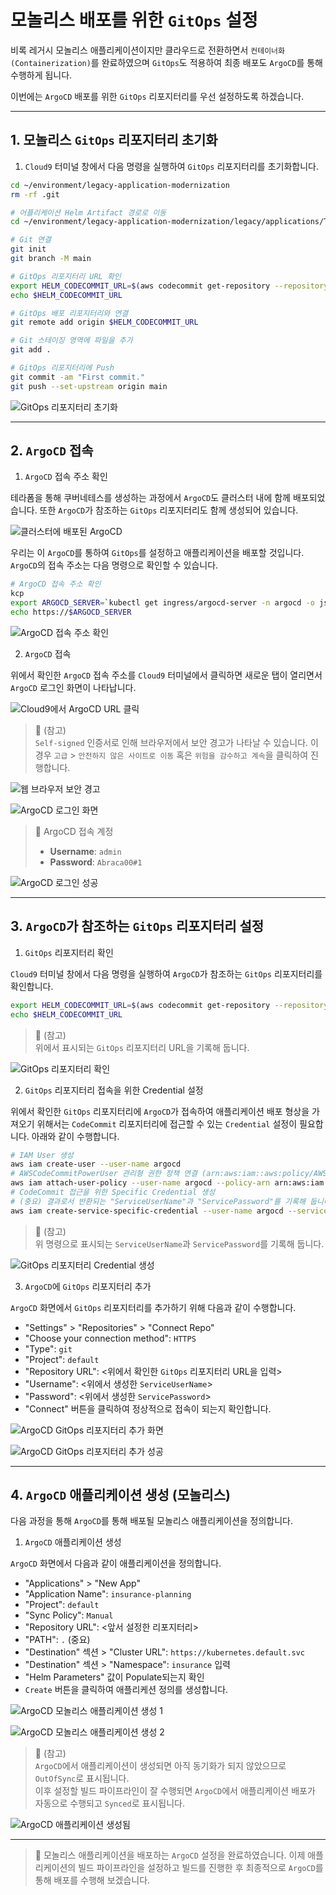 # 모놀리스 배포를 위한 `GitOps` 설정

비록 레거시 모놀리스 애플리케이션이지만 클라우드로 전환하면서 `컨테이너화 (Containerization)`를 완료하였으며 `GitOps`도 적용하여 최종 배포도 `ArgoCD`를 통해 수행하게 됩니다.

이번에는 `ArgoCD` 배포를 위한 `GitOps` 리포지터리를 우선 설정하도록 하겠습니다.

---

## 1. 모놀리스 `GitOps` 리포지터리 초기화

1. `Cloud9` 터미널 창에서 다음 명령을 실행하여 `GitOps` 리포지터리를 초기화합니다.

```bash
cd ~/environment/legacy-application-modernization
rm -rf .git

# 어플리케이션 Helm Artifact 경로로 이동
cd ~/environment/legacy-application-modernization/legacy/applications/TravelBuddy/helm

# Git 연결
git init
git branch -M main

# GitOps 리포지터리 URL 확인
export HELM_CODECOMMIT_URL=$(aws codecommit get-repository --repository-name hotelspecials-configuration --region ap-northeast-2 | grep -o '"cloneUrlHttp": "[^"]*' | grep -o '[^"]*$')
echo $HELM_CODECOMMIT_URL

# GitOps 배포 리포지터리와 연결
git remote add origin $HELM_CODECOMMIT_URL

# Git 스테이징 영역에 파일을 추가
git add .

# GitOps 리포지터리에 Push
git commit -am "First commit."
git push --set-upstream origin main
```

![GitOps 리포지터리 초기화](../../images/Monolith/GitOps-Repo-Init.png)

---

## 2. `ArgoCD` 접속

1. `ArgoCD` 접속 주소 확인

테라폼을 통해 쿠버네테스를 생성하는 과정에서 `ArgoCD`도 클러스터 내에 함께 배포되었습니다. 또한 `ArgoCD`가 참조하는 `GitOps` 리포지터리도 함께 생성되어 있습니다.

![클러스터에 배포된 ArgoCD](../../images/Monolith/ArgoCD-Deployed.png)

우리는 이 `ArgoCD`를 통하여 `GitOps`를 설정하고 애플리케이션을 배포할 것입니다. `ArgoCD`의 접속 주소는 다음 명령으로 확인할 수 있습니다.

```bash
# ArgoCD 접속 주소 확인
kcp
export ARGOCD_SERVER=`kubectl get ingress/argocd-server -n argocd -o json | jq --raw-output '.status.loadBalancer.ingress[0].hostname'`
echo https://$ARGOCD_SERVER
```

![ArgoCD 접속 주소 확인](../../images/Monolith/ArgoCD-URL.png)

2. `ArgoCD` 접속

위에서 확인한 `ArgoCD` 접속 주소를 `Cloud9` 터미널에서 클릭하면 새로운 탭이 열리면서 `ArgoCD` 로그인 화면이 나타납니다.

![`Cloud9`에서 `ArgoCD` URL 클릭](../../images/Monolith/ArgoCD-URL-Click.png)

> 📒 (참고)<br>
> `Self-signed` 인증서로 인해 브라우저에서 보안 경고가 나타날 수 있습니다. 이 경우 `고급` > `안전하지 않은 사이트로 이동` 혹은 `위험을 감수하고 계속`을 클릭하여 진행합니다.

![웹 브라우저 보안 경고](../../images/Monolith/ArgoCD-URL-Warning.png)

![ArgoCD 로그인 화면](../../images/Monolith/ArgoCD-Login-Screen.png)

> 📌️ ArgoCD 접속 계정<br>
> * **Username**: `admin`
> * **Password**: `Abraca00#1`

![ArgoCD 로그인 성공](../../images/Monolith/ArgoCD-Login-Success.png)

---

## 3. `ArgoCD`가 참조하는 `GitOps` 리포지터리 설정

1. `GitOps` 리포지터리 확인

`Cloud9` 터미널 창에서 다음 명령을 실행하여 `ArgoCD`가 참조하는 `GitOps` 리포지터리를 확인합니다.

```bash
export HELM_CODECOMMIT_URL=$(aws codecommit get-repository --repository-name hotelspecials-configuration --region ap-northeast-2 | grep -o '"cloneUrlHttp": "[^"]*'|grep -o '[^"]*$')
echo $HELM_CODECOMMIT_URL
```

> 📒 (참고)<br>
> 위에서 표시되는 `GitOps` 리포지터리 URL을 기록해 둡니다.

![GitOps 리포지터리 확인](../../images/Monolith/GitOps-Repo-URL.png)

2. `GitOps` 리포지터리 접속을 위한 Credential 설정

위에서 확인한 `GitOps` 리포지터리에 `ArgoCD`가 접속하여 애플리케이션 배포 형상을 가져오기 위해서는 `CodeCommit` 리포지터리에 접근할 수 있는 `Credential` 설정이 필요합니다. 아래와 같이 수행합니다.

```bash
# IAM User 생성
aws iam create-user --user-name argocd 
# AWSCodeCommitPowerUser 관리형 권한 정책 연결 (arn:aws:iam::aws:policy/AWSCodeCommitPowerUser)
aws iam attach-user-policy --user-name argocd --policy-arn arn:aws:iam::aws:policy/AWSCodeCommitPowerUser
# CodeCommit 접근을 위한 Specific Credential 생성
# (중요) 결과로서 반환되는 "ServiceUserName"과 "ServicePassword"를 기록해 둡니다.
aws iam create-service-specific-credential --user-name argocd --service-name codecommit.amazonaws.com
```

> 📒 (참고)<br>
> 위 명령으로 표시되는 `ServiceUserName`과 `ServicePassword`를 기록해 둡니다.

![GitOps 리포지터리 Credential 생성](../../images/Monolith/GitOps-Repo-Credential.png)

3. `ArgoCD`에 `GitOps` 리포지터리 추가

`ArgoCD` 화면에서 `GitOps` 리포지터리를 추가하기 위해 다음과 같이 수행합니다.

* "Settings" > "Repositories" > "Connect Repo"
* "Choose your connection method": `HTTPS`
* "Type": `git`
* "Project": `default`
* "Repository URL": <위에서 확인한 `GitOps` 리포지터리 URL을 입력>
* "Username": <위에서 생성한 `ServiceUserName`>
* "Password": <위에서 생성한 `ServicePassword`>
* "Connect" 버튼을 클릭하여 정상적으로 접속이 되는지 확인합니다.

![ArgoCD GitOps 리포지터리 추가 화면](../../images/Monolith/ArgoCD-Add-Repo-Page.png)

![ArgoCD GitOps 리포지터리 추가 성공](../../images/Monolith/ArgoCD-Add-Repo-Success.png)

---

## 4. `ArgoCD` 애플리케이션 생성 (모놀리스)

다음 과정을 통해 `ArgoCD`를 통해 배포될 모놀리스 애플리케이션을 정의합니다.

1. `ArgoCD` 애플리케이션 생성

`ArgoCD` 화면에서 다음과 같이 애플리케이션을 정의합니다.

* "Applications" > "New App"
* "Application Name": `insurance-planning`
* "Project": `default`
* "Sync Policy": `Manual`
* "Repository URL": <앞서 설정한 리포지터리>
* "PATH": `.` (중요)
* "Destination" 섹션 > "Cluster URL": `https://kubernetes.default.svc`
* "Destination" 섹션 > "Namespace": `insurance` 입력
* "Helm Parameters" 값이 Populate되는지 확인
* `Create` 버튼을 클릭하여 애플리케션 정의를 생성합니다.

![ArgoCD 모놀리스 애플리케이션 생성 1](../../images/Monolith/ArgoCD-Create-App1.png)

![ArgoCD 모놀리스 애플리케이션 생성 2](../../images/Monolith/ArgoCD-Create-App2.png)

> 📒️ (참고)<br>
> `ArgoCD`에서 애플리케이션이 생성되면 아직 동기화가 되지 않았으므로 `OutOfSync`로 표시됩니다.<br>
> 이후 설정할 빌드 파이프라인이 잘 수행되면 `ArgoCD`에서 애플리케이션 배포가 자동으로 수행되고 `Synced`로 표시됩니다.

![ArgoCD 애플리케이션 생성됨](../../images/Monolith/ArgoCD-App-Created.png)

---

> 🎊 모놀리스 애플리케이션을 배포하는 `ArgoCD` 설정을 완료하였습니다. 이제 애플리케이션의 빌드 파이프라인을 설정하고 빌드를 진행한 후 최종적으로 `ArgoCD`를 통해 배포를 수행해 보겠습니다.
